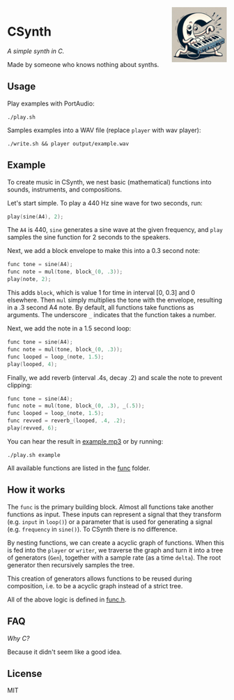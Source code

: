 <img src="logo.jpg" width="25%" height="25%" align="right" alt="CSynth logo">

# CSynth

*A simple synth in C.*

Made by someone who knows nothing about synths.

## Usage

Play examples with PortAudio:

    ./play.sh

Samples examples into a WAV file (replace `player` with wav player):

    ./write.sh && player output/example.wav

## Example

To create music in CSynth, we nest basic (mathematical) functions into sounds,
instruments, and compositions.

Let's start simple. To play a 440 Hz sine wave for two seconds, run:

```c
play(sine(A4), 2);
```

The `A4` is 440, `sine` generates a sine wave at the given frequency, and `play`
samples the sine function for 2 seconds to the speakers.

Next, we add a block envelope to make this into a 0.3 second note:

```c
func tone = sine(A4);
func note = mul(tone, block_(0, .3));
play(note, 2);
```

This adds `block`, which is value 1 for time in interval [0, 0.3] and 0
elsewhere. Then `mul` simply multiplies the tone with the envelope, resulting in
a .3 second A4 note. By default, all functions take functions as arguments. The
underscore `_` indicates that the function takes a number.

Next, we add the note in a 1.5 second loop:

```c
func tone = sine(A4);
func note = mul(tone, block_(0, .3));
func looped = loop_(note, 1.5);
play(looped, 4);
```

Finally, we add reverb (interval .4s, decay .2) and scale the note to prevent
clipping:

```c
func tone = sine(A4);
func note = mul(tone, block_(0, .3), _(.5));
func looped = loop_(note, 1.5);
func revved = reverb_(looped, .4, .2);
play(revved, 6);
```

You can hear the result in
[example.mp3](https://github.com/leovandriel/csynth/raw/main/output/example.mp3) or by running:

    ./play.sh example

All available functions are listed in the [func](src/func) folder.

## How it works

The `func` is the primary building block. Almost all functions take another
functions as input. These inputs can represent a signal that they transform
(e.g. `input` in `loop()`) or a parameter that is used for generating a signal
(e.g. `frequency` in `sine()`). To CSynth there is no difference.

By nesting functions, we can create a acyclic graph of functions. When this is
fed into the `player` or `writer`, we traverse the graph and turn it into a tree
of generators (`Gen`), together with a sample rate (as a time `delta`). The root
generator then recursively samples the tree.

This creation of generators allows functions to be reused during composition,
i.e. to be a acyclic graph instead of a strict tree.

All of the above logic is defined in [func.h](src/core/func.h).

## FAQ

*Why C?*

Because it didn't seem like a good idea.

## License

MIT
